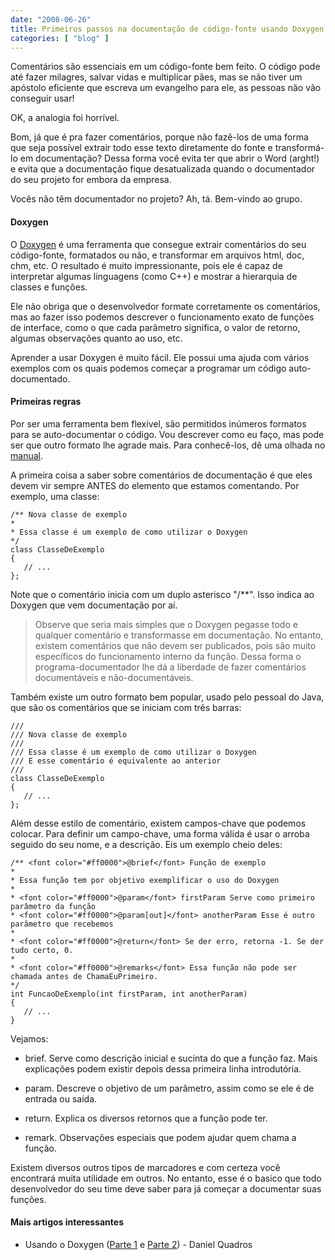 ```yaml
---
date: "2008-06-26"
title: Primeiros passos na documentação de código-fonte usando Doxygen
categories: [ "blog" ]
---
```

Comentários são essenciais em um código-fonte bem feito. O código pode até fazer milagres, salvar vidas e multiplicar pães, mas se não tiver um apóstolo eficiente que escreva um evangelho para ele, as pessoas não vão conseguir usar!

OK, a analogia foi horrível.

Bom, já que é pra fazer comentários, porque não fazê-los de uma forma que seja possível extrair todo esse texto diretamente do fonte e transformá-lo em documentação? Dessa forma você evita ter que abrir o Word (arght!) e evita que a documentação fique desatualizada quando o documentador do seu projeto for embora da empresa.

Vocês não têm documentador no projeto? Ah, tá. Bem-vindo ao grupo.

#### Doxygen

O [Doxygen](http://www.stack.nl/~dimitri/doxygen/) é uma ferramenta que consegue extrair comentários do seu código-fonte, formatados ou não, e transformar em arquivos html, doc, chm, etc. O resultado é muito impressionante, pois ele é capaz de interpretar algumas linguagens (como C++) e mostrar a hierarquia de classes e funções.

Ele não obriga que o desenvolvedor formate corretamente os comentários, mas ao fazer isso podemos descrever o funcionamento exato de funções de interface, como o que cada parâmetro significa, o valor de retorno, algumas observações quanto ao uso, etc.

Aprender a usar Doxygen é muito fácil. Ele possui uma ajuda com vários exemplos com os quais podemos começar a programar um código auto-documentado.

#### Primeiras regras

Por ser uma ferramenta bem flexível, são permitidos inúmeros formatos para se auto-documentar o código. Vou descrever como eu faço, mas pode ser que outro formato lhe agrade mais. Para conhecê-los, dê uma olhada no [manual](http://www.stack.nl/~dimitri/doxygen/docblocks.html).

A primeira coisa a saber sobre comentários de documentação é que eles devem vir sempre ANTES do elemento que estamos comentando. Por exemplo, uma classe:

    
    /** Nova classe de exemplo
    *
    * Essa classe é um exemplo de como utilizar o Doxygen
    */
    class ClasseDeExemplo
    {
       // ...
    };

Note que o comentário inicia com um duplo asterisco "/**". Isso indica ao Doxygen que vem documentação por aí.

<blockquote>Observe que seria mais simples que o Doxygen pegasse todo e qualquer comentário e transformasse em documentação. No entanto, existem comentários que não devem ser publicados, pois são muito específicos do funcionamento interno da função. Dessa forma o programa-documentador lhe dá a liberdade de fazer comentários documentáveis e não-documentáveis.</blockquote>

Também existe um outro formato bem popular, usado pelo pessoal do Java, que são os comentários que se iniciam com três barras:

    
    ///
    /// Nova classe de exemplo
    ///
    /// Essa classe é um exemplo de como utilizar o Doxygen
    /// E esse comentário é equivalente ao anterior
    ///
    class ClasseDeExemplo
    {
       // ...
    };

Além desse estilo de comentário, existem campos-chave que podemos colocar. Para definir um campo-chave, uma forma válida é usar o arroba seguido do seu nome, e a descrição. Eis um exemplo cheio deles:

    
    /** <font color="#ff0000">@brief</font> Função de exemplo
    *
    * Essa função tem por objetivo exemplificar o uso do Doxygen
    *
    * <font color="#ff0000">@param</font> firstParam Serve como primeiro parâmetro da função
    * <font color="#ff0000">@param[out]</font> anotherParam Esse é outro parâmetro que recebemos
    *
    * <font color="#ff0000">@return</font> Se der erro, retorna -1. Se der tudo certo, 0.
    *
    * <font color="#ff0000">@remarks</font> Essa função não pode ser chamada antes de ChamaEuPrimeiro.
    */
    int FuncaoDeExemplo(int firstParam, int anotherParam)
    {
       // ...
    }

Vejamos:

	
  * brief. Serve como descrição inicial e sucinta do que a função faz. Mais explicações podem existir depois dessa primeira linha introdutória.

	
  * param. Descreve o objetivo de um parâmetro, assim como se ele é de entrada ou saída.

	
  * return. Explica os diversos retornos que a função pode ter.

	
  * remark. Observações especiais que podem ajudar quem chama a função.

Existem diversos outros tipos de marcadores e com certeza você encontrará muita utilidade em outros. No entanto, esse é o basico que todo desenvolvedor do seu time deve saber para já começar a documentar suas funções.

#### Mais artigos interessantes

	
  * Usando o Doxygen ([Parte 1](http://dqsoft.blogspot.com/2008/07/usando-o-doxygen-parte-1.html) e [Parte 2](http://dqsoft.blogspot.com/2008/07/usando-o-doxygen-parte-2.html)) - Daniel Quadros

